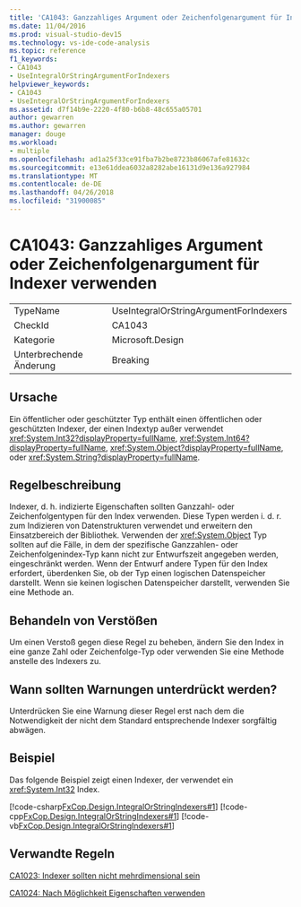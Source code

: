 ```yaml
---
title: 'CA1043: Ganzzahliges Argument oder Zeichenfolgenargument für Indexer verwenden'
ms.date: 11/04/2016
ms.prod: visual-studio-dev15
ms.technology: vs-ide-code-analysis
ms.topic: reference
f1_keywords:
- CA1043
- UseIntegralOrStringArgumentForIndexers
helpviewer_keywords:
- CA1043
- UseIntegralOrStringArgumentForIndexers
ms.assetid: d7f14b9e-2220-4f80-b6b8-48c655a05701
author: gewarren
ms.author: gewarren
manager: douge
ms.workload:
- multiple
ms.openlocfilehash: ad1a25f33ce91fba7b2be8723b86067afe81632c
ms.sourcegitcommit: e13e61ddea6032a8282abe16131d9e136a927984
ms.translationtype: MT
ms.contentlocale: de-DE
ms.lasthandoff: 04/26/2018
ms.locfileid: "31900085"
---
```

# <a name="ca1043-use-integral-or-string-argument-for-indexers"></a>CA1043: Ganzzahliges Argument oder Zeichenfolgenargument für Indexer verwenden
|||
|-|-|
|TypeName|UseIntegralOrStringArgumentForIndexers|
|CheckId|CA1043|
|Kategorie|Microsoft.Design|
|Unterbrechende Änderung|Breaking|

## <a name="cause"></a>Ursache
 Ein öffentlicher oder geschützter Typ enthält einen öffentlichen oder geschützten Indexer, der einen Indextyp außer verwendet <xref:System.Int32?displayProperty=fullName>, <xref:System.Int64?displayProperty=fullName>, <xref:System.Object?displayProperty=fullName>, oder <xref:System.String?displayProperty=fullName>.

## <a name="rule-description"></a>Regelbeschreibung
 Indexer, d. h. indizierte Eigenschaften sollten Ganzzahl- oder Zeichenfolgentypen für den Index verwenden. Diese Typen werden i. d. r. zum Indizieren von Datenstrukturen verwendet und erweitern den Einsatzbereich der Bibliothek. Verwenden der <xref:System.Object> Typ sollten auf die Fälle, in dem der spezifische Ganzzahlen- oder Zeichenfolgenindex-Typ kann nicht zur Entwurfszeit angegeben werden, eingeschränkt werden. Wenn der Entwurf andere Typen für den Index erfordert, überdenken Sie, ob der Typ einen logischen Datenspeicher darstellt. Wenn sie keinen logischen Datenspeicher darstellt, verwenden Sie eine Methode an.

## <a name="how-to-fix-violations"></a>Behandeln von Verstößen
 Um einen Verstoß gegen diese Regel zu beheben, ändern Sie den Index in eine ganze Zahl oder Zeichenfolge-Typ oder verwenden Sie eine Methode anstelle des Indexers zu.

## <a name="when-to-suppress-warnings"></a>Wann sollten Warnungen unterdrückt werden?
 Unterdrücken Sie eine Warnung dieser Regel erst nach dem die Notwendigkeit der nicht dem Standard entsprechende Indexer sorgfältig abwägen.

## <a name="example"></a>Beispiel
 Das folgende Beispiel zeigt einen Indexer, der verwendet ein <xref:System.Int32> Index.

 [!code-csharp[FxCop.Design.IntegralOrStringIndexers#1](../code-quality/codesnippet/CSharp/ca1043-use-integral-or-string-argument-for-indexers_1.cs)]
 [!code-cpp[FxCop.Design.IntegralOrStringIndexers#1](../code-quality/codesnippet/CPP/ca1043-use-integral-or-string-argument-for-indexers_1.cpp)]
 [!code-vb[FxCop.Design.IntegralOrStringIndexers#1](../code-quality/codesnippet/VisualBasic/ca1043-use-integral-or-string-argument-for-indexers_1.vb)]

## <a name="related-rules"></a>Verwandte Regeln
 [CA1023: Indexer sollten nicht mehrdimensional sein](../code-quality/ca1023-indexers-should-not-be-multidimensional.md)

 [CA1024: Nach Möglichkeit Eigenschaften verwenden](../code-quality/ca1024-use-properties-where-appropriate.md)